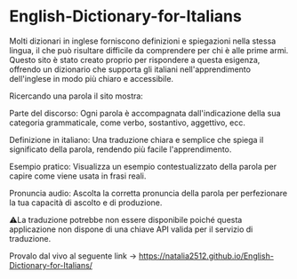 # English-Dictionary-for-Italians 
Molti dizionari in inglese forniscono definizioni e spiegazioni nella stessa lingua, il che può risultare difficile da comprendere per chi è alle prime armi. Questo sito è stato creato proprio per rispondere a questa esigenza, offrendo un dizionario che supporta gli italiani nell'apprendimento dell'inglese in modo più chiaro e accessibile.

Ricercando una parola il sito mostra: 

Parte del discorso: Ogni parola è accompagnata dall'indicazione della sua categoria grammaticale, come verbo, sostantivo, aggettivo, ecc.

Definizione in italiano: Una traduzione chiara e semplice che spiega il significato della parola, rendendo più facile l'apprendimento.

Esempio pratico: Visualizza un esempio contestualizzato della parola per capire come viene usata in frasi reali.

Pronuncia audio: Ascolta la corretta pronuncia della parola per perfezionare la tua capacità di ascolto e di produzione.

⚠️La traduzione potrebbe non essere disponibile poiché questa applicazione non dispone di una chiave API valida per il servizio di traduzione.

Provalo dal vivo al seguente link -> https://natalia2512.github.io/English-Dictionary-for-Italians/
